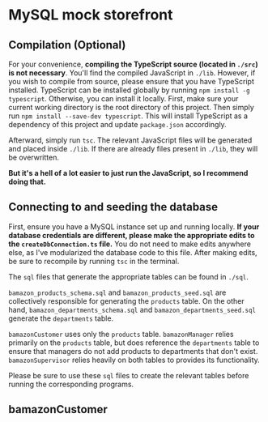 MySQL mock storefront
=====================

Compilation (Optional)
----------------------
For your convenience, __compiling the TypeScript source (located in `./src`) is not necessary__.  You'll find the compiled JavaScript in `./lib`.  However, if you wish to compile from source, please ensure that you have TypeScript installed.  TypeScript can be installed globally by running `npm install -g typescript`.  Otherwise, you can install it locally.  First, make sure your current working directory is the root directory of this project.  Then simply run `npm install --save-dev typescript`.  This will install TypeScript as a dependency of this project and update `package.json` accordingly.

Afterward, simply run `tsc`.  The relevant JavaScript files will be generated and placed inside `./lib`.  If there are already files present in `./lib`, they will be overwritten.

__But it's a hell of a lot easier to just run the JavaScript, so I recommend doing that.__

Connecting to and seeding the database
--------------------------------------

First, ensure you have a MySQL instance set up and running locally.  __If your database credentials are different, please make the appropriate edits to the `createDbConnection.ts` file.__  You do not need to make edits anywhere else, as I've modularized the database code to this file.  After making edits, be sure to recompile by running `tsc` in the terminal.

The `sql` files that generate the appropriate tables can be found in `./sql`.

`bamazon_products_schema.sql` and `bamazon_products_seed.sql` are collectively responsible for generating the `products` table.  On the other hand, `bamazon_departments_schema.sql` and `bamazon_departments_seed.sql` generate the `departments` table.

`bamazonCustomer` uses only the `products` table.  `bamazonManager` relies primarily on the `products` table, but does reference the `departments` table to ensure that managers do not add products to departments that don't exist.  `bamazonSupervisor` relies heavily on both tables to provides its functionality.

Please be sure to use these `sql` files to create the relevant tables before running the corresponding programs.

bamazonCustomer
---------------

